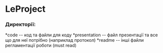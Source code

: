 # LeProject
### Директорії:
*code -- код та файли для коду
*presentation -- файл презентації та все що для неї потрібно (наприклад протокол)
*readme -- інші файли регламентації роботи (must read)